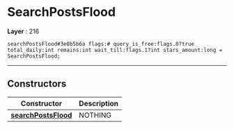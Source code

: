 # SearchPostsFlood

**Layer** : 216

```tl
searchPostsFlood#3e0b5b6a flags:# query_is_free:flags.0?true total_daily:int remains:int wait_till:flags.1?int stars_amount:long = SearchPostsFlood;
```

---

## Constructors

| Constructor | Description |
| :---: | :--- |
| [**searchPostsFlood**](constructor/searchPostsFlood) | NOTHING |